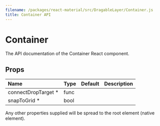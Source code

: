 ```yaml
---
filename: /packages/react-material/src/DragableLayer/Container.js
title: Container API
---
```


<!--- This documentation is automatically generated, do not try to edit it. -->

# Container

<p class="description">The API documentation of the Container React component.</p>



## Props

| Name | Type | Default | Description |
|:-----|:-----|:--------|:------------|
| <span class="prop-name required">connectDropTarget *</span> | <span class="prop-type">func |   |  |
| <span class="prop-name required">snapToGrid *</span> | <span class="prop-type">bool |   |  |

Any other properties supplied will be spread to the root element (native element).

